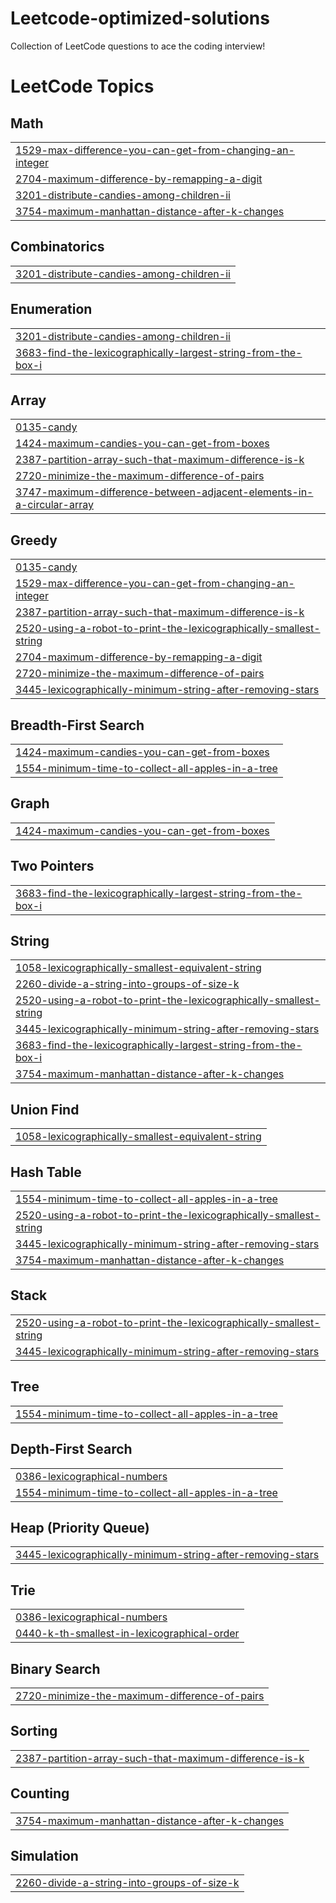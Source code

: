 # Leetcode-optimized-solutions
Collection of LeetCode questions to ace the coding interview!

<!---LeetCode Topics Start-->
# LeetCode Topics
## Math
|  |
| ------- |
| [1529-max-difference-you-can-get-from-changing-an-integer](https://github.com/AnshPhirani/Leetcode-optimized-solutions/tree/master/1529-max-difference-you-can-get-from-changing-an-integer) |
| [2704-maximum-difference-by-remapping-a-digit](https://github.com/AnshPhirani/Leetcode-optimized-solutions/tree/master/2704-maximum-difference-by-remapping-a-digit) |
| [3201-distribute-candies-among-children-ii](https://github.com/AnshPhirani/Leetcode-optimized-solutions/tree/master/3201-distribute-candies-among-children-ii) |
| [3754-maximum-manhattan-distance-after-k-changes](https://github.com/AnshPhirani/Leetcode-optimized-solutions/tree/master/3754-maximum-manhattan-distance-after-k-changes) |
## Combinatorics
|  |
| ------- |
| [3201-distribute-candies-among-children-ii](https://github.com/AnshPhirani/Leetcode-optimized-solutions/tree/master/3201-distribute-candies-among-children-ii) |
## Enumeration
|  |
| ------- |
| [3201-distribute-candies-among-children-ii](https://github.com/AnshPhirani/Leetcode-optimized-solutions/tree/master/3201-distribute-candies-among-children-ii) |
| [3683-find-the-lexicographically-largest-string-from-the-box-i](https://github.com/AnshPhirani/Leetcode-optimized-solutions/tree/master/3683-find-the-lexicographically-largest-string-from-the-box-i) |
## Array
|  |
| ------- |
| [0135-candy](https://github.com/AnshPhirani/Leetcode-optimized-solutions/tree/master/0135-candy) |
| [1424-maximum-candies-you-can-get-from-boxes](https://github.com/AnshPhirani/Leetcode-optimized-solutions/tree/master/1424-maximum-candies-you-can-get-from-boxes) |
| [2387-partition-array-such-that-maximum-difference-is-k](https://github.com/AnshPhirani/Leetcode-optimized-solutions/tree/master/2387-partition-array-such-that-maximum-difference-is-k) |
| [2720-minimize-the-maximum-difference-of-pairs](https://github.com/AnshPhirani/Leetcode-optimized-solutions/tree/master/2720-minimize-the-maximum-difference-of-pairs) |
| [3747-maximum-difference-between-adjacent-elements-in-a-circular-array](https://github.com/AnshPhirani/Leetcode-optimized-solutions/tree/master/3747-maximum-difference-between-adjacent-elements-in-a-circular-array) |
## Greedy
|  |
| ------- |
| [0135-candy](https://github.com/AnshPhirani/Leetcode-optimized-solutions/tree/master/0135-candy) |
| [1529-max-difference-you-can-get-from-changing-an-integer](https://github.com/AnshPhirani/Leetcode-optimized-solutions/tree/master/1529-max-difference-you-can-get-from-changing-an-integer) |
| [2387-partition-array-such-that-maximum-difference-is-k](https://github.com/AnshPhirani/Leetcode-optimized-solutions/tree/master/2387-partition-array-such-that-maximum-difference-is-k) |
| [2520-using-a-robot-to-print-the-lexicographically-smallest-string](https://github.com/AnshPhirani/Leetcode-optimized-solutions/tree/master/2520-using-a-robot-to-print-the-lexicographically-smallest-string) |
| [2704-maximum-difference-by-remapping-a-digit](https://github.com/AnshPhirani/Leetcode-optimized-solutions/tree/master/2704-maximum-difference-by-remapping-a-digit) |
| [2720-minimize-the-maximum-difference-of-pairs](https://github.com/AnshPhirani/Leetcode-optimized-solutions/tree/master/2720-minimize-the-maximum-difference-of-pairs) |
| [3445-lexicographically-minimum-string-after-removing-stars](https://github.com/AnshPhirani/Leetcode-optimized-solutions/tree/master/3445-lexicographically-minimum-string-after-removing-stars) |
## Breadth-First Search
|  |
| ------- |
| [1424-maximum-candies-you-can-get-from-boxes](https://github.com/AnshPhirani/Leetcode-optimized-solutions/tree/master/1424-maximum-candies-you-can-get-from-boxes) |
| [1554-minimum-time-to-collect-all-apples-in-a-tree](https://github.com/AnshPhirani/Leetcode-optimized-solutions/tree/master/1554-minimum-time-to-collect-all-apples-in-a-tree) |
## Graph
|  |
| ------- |
| [1424-maximum-candies-you-can-get-from-boxes](https://github.com/AnshPhirani/Leetcode-optimized-solutions/tree/master/1424-maximum-candies-you-can-get-from-boxes) |
## Two Pointers
|  |
| ------- |
| [3683-find-the-lexicographically-largest-string-from-the-box-i](https://github.com/AnshPhirani/Leetcode-optimized-solutions/tree/master/3683-find-the-lexicographically-largest-string-from-the-box-i) |
## String
|  |
| ------- |
| [1058-lexicographically-smallest-equivalent-string](https://github.com/AnshPhirani/Leetcode-optimized-solutions/tree/master/1058-lexicographically-smallest-equivalent-string) |
| [2260-divide-a-string-into-groups-of-size-k](https://github.com/AnshPhirani/Leetcode-optimized-solutions/tree/master/2260-divide-a-string-into-groups-of-size-k) |
| [2520-using-a-robot-to-print-the-lexicographically-smallest-string](https://github.com/AnshPhirani/Leetcode-optimized-solutions/tree/master/2520-using-a-robot-to-print-the-lexicographically-smallest-string) |
| [3445-lexicographically-minimum-string-after-removing-stars](https://github.com/AnshPhirani/Leetcode-optimized-solutions/tree/master/3445-lexicographically-minimum-string-after-removing-stars) |
| [3683-find-the-lexicographically-largest-string-from-the-box-i](https://github.com/AnshPhirani/Leetcode-optimized-solutions/tree/master/3683-find-the-lexicographically-largest-string-from-the-box-i) |
| [3754-maximum-manhattan-distance-after-k-changes](https://github.com/AnshPhirani/Leetcode-optimized-solutions/tree/master/3754-maximum-manhattan-distance-after-k-changes) |
## Union Find
|  |
| ------- |
| [1058-lexicographically-smallest-equivalent-string](https://github.com/AnshPhirani/Leetcode-optimized-solutions/tree/master/1058-lexicographically-smallest-equivalent-string) |
## Hash Table
|  |
| ------- |
| [1554-minimum-time-to-collect-all-apples-in-a-tree](https://github.com/AnshPhirani/Leetcode-optimized-solutions/tree/master/1554-minimum-time-to-collect-all-apples-in-a-tree) |
| [2520-using-a-robot-to-print-the-lexicographically-smallest-string](https://github.com/AnshPhirani/Leetcode-optimized-solutions/tree/master/2520-using-a-robot-to-print-the-lexicographically-smallest-string) |
| [3445-lexicographically-minimum-string-after-removing-stars](https://github.com/AnshPhirani/Leetcode-optimized-solutions/tree/master/3445-lexicographically-minimum-string-after-removing-stars) |
| [3754-maximum-manhattan-distance-after-k-changes](https://github.com/AnshPhirani/Leetcode-optimized-solutions/tree/master/3754-maximum-manhattan-distance-after-k-changes) |
## Stack
|  |
| ------- |
| [2520-using-a-robot-to-print-the-lexicographically-smallest-string](https://github.com/AnshPhirani/Leetcode-optimized-solutions/tree/master/2520-using-a-robot-to-print-the-lexicographically-smallest-string) |
| [3445-lexicographically-minimum-string-after-removing-stars](https://github.com/AnshPhirani/Leetcode-optimized-solutions/tree/master/3445-lexicographically-minimum-string-after-removing-stars) |
## Tree
|  |
| ------- |
| [1554-minimum-time-to-collect-all-apples-in-a-tree](https://github.com/AnshPhirani/Leetcode-optimized-solutions/tree/master/1554-minimum-time-to-collect-all-apples-in-a-tree) |
## Depth-First Search
|  |
| ------- |
| [0386-lexicographical-numbers](https://github.com/AnshPhirani/Leetcode-optimized-solutions/tree/master/0386-lexicographical-numbers) |
| [1554-minimum-time-to-collect-all-apples-in-a-tree](https://github.com/AnshPhirani/Leetcode-optimized-solutions/tree/master/1554-minimum-time-to-collect-all-apples-in-a-tree) |
## Heap (Priority Queue)
|  |
| ------- |
| [3445-lexicographically-minimum-string-after-removing-stars](https://github.com/AnshPhirani/Leetcode-optimized-solutions/tree/master/3445-lexicographically-minimum-string-after-removing-stars) |
## Trie
|  |
| ------- |
| [0386-lexicographical-numbers](https://github.com/AnshPhirani/Leetcode-optimized-solutions/tree/master/0386-lexicographical-numbers) |
| [0440-k-th-smallest-in-lexicographical-order](https://github.com/AnshPhirani/Leetcode-optimized-solutions/tree/master/0440-k-th-smallest-in-lexicographical-order) |
## Binary Search
|  |
| ------- |
| [2720-minimize-the-maximum-difference-of-pairs](https://github.com/AnshPhirani/Leetcode-optimized-solutions/tree/master/2720-minimize-the-maximum-difference-of-pairs) |
## Sorting
|  |
| ------- |
| [2387-partition-array-such-that-maximum-difference-is-k](https://github.com/AnshPhirani/Leetcode-optimized-solutions/tree/master/2387-partition-array-such-that-maximum-difference-is-k) |
## Counting
|  |
| ------- |
| [3754-maximum-manhattan-distance-after-k-changes](https://github.com/AnshPhirani/Leetcode-optimized-solutions/tree/master/3754-maximum-manhattan-distance-after-k-changes) |
## Simulation
|  |
| ------- |
| [2260-divide-a-string-into-groups-of-size-k](https://github.com/AnshPhirani/Leetcode-optimized-solutions/tree/master/2260-divide-a-string-into-groups-of-size-k) |
<!---LeetCode Topics End-->
